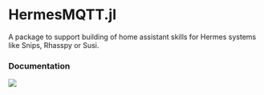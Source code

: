# HermesMQTT.jl
A package to support building of home assistant skills for Hermes systems like Snips, Rhasspy or Susi.
  

### Documentation
  [![](https://img.shields.io/badge/docs-latest-blue.svg)](https://andreasdominik.github.io/HermesMQTT.jl/dev)
